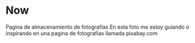 # Now
Pagina de almacenamiento de fotografías
En esta foto me estoy guiando o inspirando en una pagina de fotografias llamada pixabay.com
